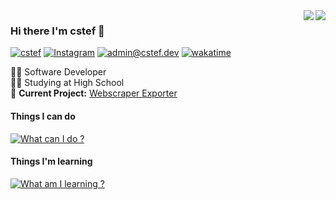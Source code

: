 <img align="right" src="https://github-readme-stats.vercel.app/api?username=cestef&hide_border=true&hide_rank=true&show_icons=true&title_color=606060&text_color=606060&bg_color=00000000">
<img align="right" src="https://github-readme-stats.vercel.app/api/top-langs/?username=cestef&layout=compact&title_color=606060&text_color=606060&bg_color=00000000&theme=dark&hide_border=true">
    

### Hi there I'm cstef 🍓


[![cstef](https://img.shields.io/static/v1?label=cstef.dev&message=%20&color=yellow&logo=&style=flat-square&logoColor=white)](https://cstef.dev)
[![Instagram](https://img.shields.io/static/v1?label=Instagram&message=%20&color=orange&logo=Instagram&style=flat-square&logoColor=white)](https://www.instagram.com/cstef._/)
[![admin@cstef.dev](https://img.shields.io/static/v1?label=admin@cstef.dev&message=%20&color=red&logo=gmail&style=flat-square&logoColor=white)](mailto:admin@cstef.dev)
[![wakatime](https://wakatime.com/badge/user/d59f9f2c-97f4-4537-9693-8b610e14cb9f.svg?style=flat-square)](https://wakatime.com/@d59f9f2c-97f4-4537-9693-8b610e14cb9f)
  

👨‍💻 Software Developer   
👨‍🎓 Studying at High School  
🚧 **Current Project:** [Webscraper Exporter](https://github.com/cestef/webscraper-exporter)

#### Things I can do
[![What can I do ?](https://skillicons.dev/icons?i=ts,react,unity,cs,graphql,mongodb,openstack,prometheus)](https://cstef.dev)

#### Things I'm learning
[![What am I learning ?](https://skillicons.dev/icons?i=rust,cpp,tensorflow)](https://cstef.dev)


